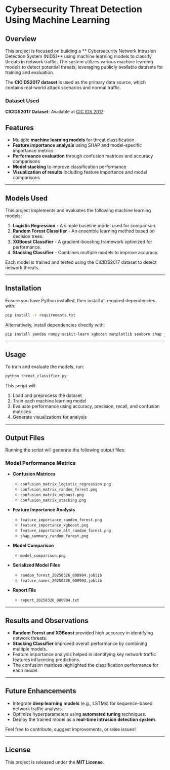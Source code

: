 # Cybersecurity Threat Detection Using Machine Learning

## Overview
This project is focused on building a ** Cybersecurity Network Intrusion Detection System (NIDS)** using machine learning models to classify threats in network traffic. The system utilizes various machine learning models to detect potential threats, leveraging publicly available datasets for training and evaluation.

The **CICIDS2017 dataset** is used as the primary data source, which contains real-world attack scenarios and normal traffic.

### Dataset Used
**CICIDS2017 Dataset**: Available at [CIC IDS 2017](https://www.unb.ca/cic/datasets/ids.html)

## Features
- Multiple **machine learning models** for threat classification
- **Feature importance analysis** using SHAP and model-specific importance metrics
- **Performance evaluation** through confusion matrices and accuracy comparisons
- **Model stacking** to improve classification performance
- **Visualization of results** including feature importance and model comparisons

---
## Models Used
This project implements and evaluates the following machine learning models:

1. **Logistic Regression** - A simple baseline model used for comparison.
2. **Random Forest Classifier** - An ensemble learning method based on decision trees.
3. **XGBoost Classifier** - A gradient-boosting framework optimized for performance.
4. **Stacking Classifier** - Combines multiple models to improve accuracy.

Each model is trained and tested using the CICIDS2017 dataset to detect network threats.

---
## Installation
Ensure you have Python installed, then install all required dependencies with:

```bash
pip install -r requirements.txt
```

Alternatively, install dependencies directly with:
```bash
pip install pandas numpy scikit-learn xgboost matplotlib seaborn shap joblib imblearn boruta lxml scipy
```

---
## Usage
To train and evaluate the models, run:

```bash
python threat_classifier.py
```

This script will:
1. Load and preprocess the dataset
2. Train each machine learning model
3. Evaluate performance using accuracy, precision, recall, and confusion matrices
4. Generate visualizations for analysis

---
## Output Files
Running the script will generate the following output files:

### Model Performance Metrics
- **Confusion Matrices**
  - `confusion_matrix_logistic_regression.png`
  - `confusion_matrix_random_forest.png`
  - `confusion_matrix_xgboost.png`
  - `confusion_matrix_stacking.png`

- **Feature Importance Analysis**
  - `feature_importance_random_forest.png`
  - `feature_importance_xgboost.png`
  - `feature_importance_alt_random_forest.png`
  - `shap_summary_random_forest.png`

- **Model Comparison**
  - `model_comparison.png`

- **Serialized Model Files**
  - `random_forest_20250326_000904.joblib`
  - `feature_names_20250326_000904.joblib`

- **Report File**
  - `report_20250326_000904.txt`

---
## Results and Observations
- **Random Forest and XGBoost** provided high accuracy in identifying network threats.
- **Stacking Classifier** improved overall performance by combining multiple models.
- Feature importance analysis helped in identifying key network traffic features influencing predictions.
- The confusion matrices highlighted the classification performance for each model.

---
## Future Enhancements
- Integrate **deep learning models** (e.g., LSTMs) for sequence-based network traffic analysis.
- Optimize hyperparameters using **automated tuning** techniques.
- Deploy the trained model as a **real-time intrusion detection system**.



Feel free to contribute, suggest improvements, or raise issues!

---
## License
This project is released under the **MIT License**.

